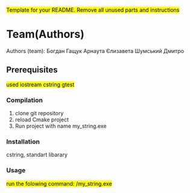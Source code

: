 <mark>Template for your README. Remove all unused parts and instructions</mark>

# Team(Authors)
Authors (team): 
Богдан Гащук
Арнаута Єлизавета
Шумський Дмитро
<br>
## Prerequisites

<mark>used
iostream
cstring
gtest
</mark>

### Compilation

1. clone git repository
2. reload Cmake project
3. Run project with name my_string.exe  

### Installation

cstring, standart libarary

### Usage

<mark>run the folowing command:
/my_string.exe</mark>
